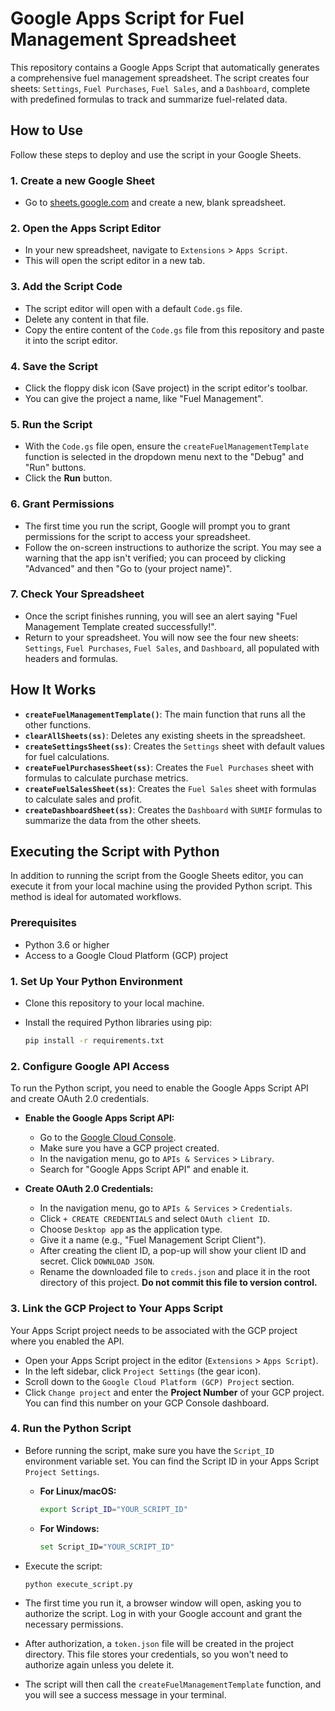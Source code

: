 # Google Apps Script for Fuel Management Spreadsheet

This repository contains a Google Apps Script that automatically generates a comprehensive fuel management spreadsheet. The script creates four sheets: `Settings`, `Fuel Purchases`, `Fuel Sales`, and a `Dashboard`, complete with predefined formulas to track and summarize fuel-related data.

## How to Use

Follow these steps to deploy and use the script in your Google Sheets.

### 1. Create a new Google Sheet

- Go to [sheets.google.com](https://sheets.google.com) and create a new, blank spreadsheet.

### 2. Open the Apps Script Editor

- In your new spreadsheet, navigate to `Extensions` > `Apps Script`.
- This will open the script editor in a new tab.

### 3. Add the Script Code

- The script editor will open with a default `Code.gs` file.
- Delete any content in that file.
- Copy the entire content of the `Code.gs` file from this repository and paste it into the script editor.

### 4. Save the Script

- Click the floppy disk icon (Save project) in the script editor's toolbar.
- You can give the project a name, like "Fuel Management".

### 5. Run the Script

- With the `Code.gs` file open, ensure the `createFuelManagementTemplate` function is selected in the dropdown menu next to the "Debug" and "Run" buttons.
- Click the **Run** button.

### 6. Grant Permissions

- The first time you run the script, Google will prompt you to grant permissions for the script to access your spreadsheet.
- Follow the on-screen instructions to authorize the script. You may see a warning that the app isn't verified; you can proceed by clicking "Advanced" and then "Go to (your project name)".

### 7. Check Your Spreadsheet

- Once the script finishes running, you will see an alert saying "Fuel Management Template created successfully!".
- Return to your spreadsheet. You will now see the four new sheets: `Settings`, `Fuel Purchases`, `Fuel Sales`, and `Dashboard`, all populated with headers and formulas.

## How It Works

- **`createFuelManagementTemplate()`**: The main function that runs all the other functions.
- **`clearAllSheets(ss)`**: Deletes any existing sheets in the spreadsheet.
- **`createSettingsSheet(ss)`**: Creates the `Settings` sheet with default values for fuel calculations.
- **`createFuelPurchasesSheet(ss)`**: Creates the `Fuel Purchases` sheet with formulas to calculate purchase metrics.
- **`createFuelSalesSheet(ss)`**: Creates the `Fuel Sales` sheet with formulas to calculate sales and profit.
- **`createDashboardSheet(ss)`**: Creates the `Dashboard` with `SUMIF` formulas to summarize the data from the other sheets.

## Executing the Script with Python

In addition to running the script from the Google Sheets editor, you can execute it from your local machine using the provided Python script. This method is ideal for automated workflows.

### Prerequisites

- Python 3.6 or higher
- Access to a Google Cloud Platform (GCP) project

### 1. Set Up Your Python Environment

- Clone this repository to your local machine.
- Install the required Python libraries using pip:

  ```bash
  pip install -r requirements.txt
  ```

### 2. Configure Google API Access

To run the Python script, you need to enable the Google Apps Script API and create OAuth 2.0 credentials.

- **Enable the Google Apps Script API:**
  - Go to the [Google Cloud Console](https://console.cloud.google.com/).
  - Make sure you have a GCP project created.
  - In the navigation menu, go to `APIs & Services` > `Library`.
  - Search for "Google Apps Script API" and enable it.

- **Create OAuth 2.0 Credentials:**
  - In the navigation menu, go to `APIs & Services` > `Credentials`.
  - Click `+ CREATE CREDENTIALS` and select `OAuth client ID`.
  - Choose `Desktop app` as the application type.
  - Give it a name (e.g., "Fuel Management Script Client").
  - After creating the client ID, a pop-up will show your client ID and secret. Click `DOWNLOAD JSON`.
  - Rename the downloaded file to `creds.json` and place it in the root directory of this project. **Do not commit this file to version control.**

### 3. Link the GCP Project to Your Apps Script

Your Apps Script project needs to be associated with the GCP project where you enabled the API.

- Open your Apps Script project in the editor (`Extensions` > `Apps Script`).
- In the left sidebar, click `Project Settings` (the gear icon).
- Scroll down to the `Google Cloud Platform (GCP) Project` section.
- Click `Change project` and enter the **Project Number** of your GCP project. You can find this number on your GCP Console dashboard.

### 4. Run the Python Script

- Before running the script, make sure you have the `Script_ID` environment variable set. You can find the Script ID in your Apps Script `Project Settings`.

  - **For Linux/macOS:**
    ```bash
    export Script_ID="YOUR_SCRIPT_ID"
    ```
  - **For Windows:**
    ```bash
    set Script_ID="YOUR_SCRIPT_ID"
    ```

- Execute the script:
  ```bash
  python execute_script.py
  ```

- The first time you run it, a browser window will open, asking you to authorize the script. Log in with your Google account and grant the necessary permissions.
- After authorization, a `token.json` file will be created in the project directory. This file stores your credentials, so you won't need to authorize again unless you delete it.
- The script will then call the `createFuelManagementTemplate` function, and you will see a success message in your terminal.